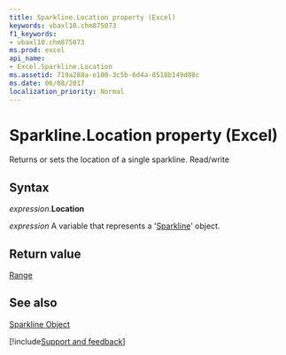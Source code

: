 ```yaml
---
title: Sparkline.Location property (Excel)
keywords: vbaxl10.chm875073
f1_keywords:
- vbaxl10.chm875073
ms.prod: excel
api_name:
- Excel.Sparkline.Location
ms.assetid: 719a288a-e100-3c5b-6d4a-8518b149d88c
ms.date: 06/08/2017
localization_priority: Normal
---
```



# Sparkline.Location property (Excel)

Returns or sets the location of a single sparkline. Read/write


## Syntax

_expression_.**Location** 

_expression_ A variable that represents a '[Sparkline](Excel.Sparkline.md)' object.


## Return value

[Range](Excel.Range(object).md)


## See also


[Sparkline Object](Excel.Sparkline.md)

[!include[Support and feedback](~/includes/feedback-boilerplate.md)]